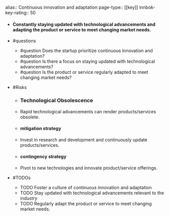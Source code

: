 alias:: Continuous innovation and adaptation
page-type:: [[key]]
innbok-key-rating:: 50
- #### Constantly staying updated with technological advancements and adapting the product or service to meet changing market needs.
- #questions
  - #question Does the startup prioritize continuous innovation and adaptation?
  - #question Is there a focus on staying updated with technological advancements?
  - #question Is the product or service regularly adapted to meet changing market needs?
- #Risks

  - ### Technological Obsolescence
  - Rapid technological advancements can render products/services obsolete.
  - #### mitigation strategy
  - Invest in research and development and continuously update products/services.
  - #### contingency strategy
  - Pivot to new technologies and innovate product/service offerings.
- #TODOs
  - TODO Foster a culture of continuous innovation and adaptation
  - TODO  Stay updated with technological advancements relevant to the industry
  - TODO  Regularly adapt the product or service to meet changing market needs.


